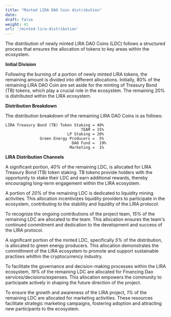 ```yaml
---
title: "Minted LIRA DAO Coin distribution"
date:
draft: false
weight: 41
url: '/minted-lira-distribution'
---
```


The distribution of newly minted LIRA DAO Coins (LDC) follows a structured
process that ensures the allocation
of tokens to key areas within the ecosystem. 


**Initial Division**

Following the burning of a portion of newly
minted LIRA tokens, the remaining amount is divided into different
allocations. Initially, 80% of the remaining LIRA DAO Coin are set aside
for the minting of Treasury Bond (TB) tokens, which play a crucial
role in the ecosystem. The remaining 20% is distributed within the
LIRA ecosystem.

**Distribution Breakdown**

The distribution breakdown of the
remaining LIRA DAO Coins is as follows:


    LIRA Treasury Bond (TB) Token Staking = 40%
                                     TEAM = 15%                              
                               LP Staking = 20%
                   Green Energy Producers =  5%
                                 DAO Fund =  19%
                                Marketing =  1%


**LIRA Distribution Channels**

A significant portion, *40%* of the remaining LDC, is
allocated for LIRA Treasury Bond (TB) token staking. TB tokens provide
holders with the opportunity to stake their LDC and earn
additional rewards, thereby encouraging long-term engagement within
the LIRA ecosystem.

A portion of *20%* of the remaining LDC
is dedicated to liquidity mining activities. This allocation
incentivizes liquidity providers to participate in the ecosystem,
contributing to the stability and liquidity of the LIRA
protocol.

To recognize the ongoing contributions of the project
team, *15%* of the remaining LDC are allocated to the team. This
allocation ensures the team's continued commitment and dedication to
the development and success of the LIRA protocol.

A significant portion of the minted LDC, specifically *5%* of the
distribution, is allocated to green energy producers. This allocation demonstrates
the committment of the LIRA ecosystem to promote and support sustainable
practises whithin the cryptocurrency industry.

To facilitate the governance and decision-making processes within the LIRA
ecosystem, *19%* of the remaining LDC are allocated for
Financing Dao services/decisions/expenses. This allocation empowers the
community to participate actively in shaping the future direction of
the project.

To ensure the growth and awareness of the LIRA project, *1%* of the remaining LDC are allocated for
marketing activities. These resources facilitate strategic marketing
campaigns, fostering adoption and attracting new participants to the
ecosystem.
